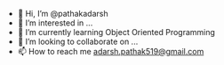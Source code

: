 - 👋 Hi, I’m @pathakadarsh
- 👀 I’m interested in ...
- 🌱 I’m currently learning Object Oriented Programming
- 💞️ I’m looking to collaborate on ...
- 📫 How to reach me adarsh.pathak519@gmail.com

<!---
pathakadarsh/pathakadarsh is a ✨ special ✨ repository because its `README.md` (this file) appears on your GitHub profile.
You can click the Preview link to take a look at your changes.
--->
